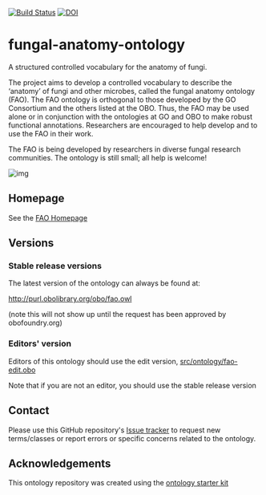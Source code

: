 [![Build Status](https://travis-ci.org/obophenotype/fungal-anatomy-ontology.svg?branch=master)](https://travis-ci.org/obophenotype/fungal-anatomy-ontology)
[![DOI](https://zenodo.org/badge/13996/obophenotype/fungal-anatomy-ontology.svg)](https://zenodo.org/badge/latestdoi/13996/obophenotype/fungal-anatomy-ontology)

# fungal-anatomy-ontology

A structured controlled vocabulary for the anatomy of fungi.

The project aims to develop a controlled vocabulary to describe the ‘anatomy’ of fungi and other microbes, called the fungal anatomy ontology (FAO). The FAO ontology is orthogonal to those developed by the GO Consortium and the others listed at the OBO. Thus, the FAO may be used alone or in conjunction with the ontologies at GO and OBO to make robust functional annotations. Researchers are encouraged to help develop and to use the FAO in their work.

The FAO is being developed by researchers in diverse fungal research communities. The ontology is still small; all help is welcome!

![img](http://www.yeastgenome.org/images/fao.color.png)

## Homepage

See the [FAO Homepage](http://www.yeastgenome.org/fungi/fungal_anatomy_ontology/index.html)

## Versions

### Stable release versions

The latest version of the ontology can always be found at:

http://purl.obolibrary.org/obo/fao.owl

(note this will not show up until the request has been approved by obofoundry.org)

### Editors' version

Editors of this ontology should use the edit version, [src/ontology/fao-edit.obo](src/ontology/fao-edit.obo)

Note that if you are not an editor, you should use the stable release version

## Contact

Please use this GitHub repository's [Issue tracker](https://github.com/obophenotype/fungal-anatomy-ontology/issues) to request new terms/classes or report errors or specific concerns related to the ontology.

## Acknowledgements

This ontology repository was created using the [ontology starter kit](https://github.com/INCATools/ontology-starter-kit)
